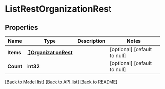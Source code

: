 # ListRestOrganizationRest

## Properties
Name | Type | Description | Notes
------------ | ------------- | ------------- | -------------
**Items** | [**[]OrganizationRest**](OrganizationRest.md) |  | [optional] [default to null]
**Count** | **int32** |  | [optional] [default to null]

[[Back to Model list]](../README.md#documentation-for-models) [[Back to API list]](../README.md#documentation-for-api-endpoints) [[Back to README]](../README.md)

